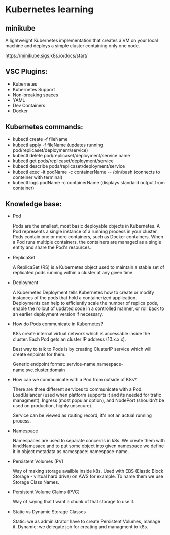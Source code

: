 # Kubernetes learning

## minikube
A lightweight Kubernetes implementation that creates a VM on your local machine and deploys a simple cluster containing only one node.

https://minikube.sigs.k8s.io/docs/start/

## VSC Plugins:
- Kubernetes
- Kubernetes Support
- Non-breaking spaces
- YAML
- Dev Containers
- Docker

## Kubernetes commands:
- kubectl create -f fileName
- kubectl apply -f fileName (updates running pod/replicaset/deployment/service)
- kubectl delete pod/replicaset/deployment/service name
- kubectl get pods/replicaset/deployment/service
- kubectl describe pods/replicaset/deployment/service
- kubectl exec -it podName -c containerName -- /bin/bash (connects to conteiner with terminal)
- kubectl logs podName -c containerName (displays standard output from container)

## Knowledge base:
- Pod

    Pods are the smallest, most basic deployable objects in Kubernetes. A Pod represents a single instance of a running process in your cluster. Pods contain one or more containers, such as Docker containers. When a Pod runs multiple containers, the containers are managed as a single entity and share the Pod's resources.

- ReplicaSet

    A ReplicaSet (RS) is a Kubernetes object used to maintain a stable set of replicated pods running within a cluster at any given time.

- Deployment

    A Kubernetes Deployment tells Kubernetes how to create or modify instances of the pods that hold a containerized application. Deployments can help to efficiently scale the number of replica pods, enable the rollout of updated code in a controlled manner, or roll back to an earlier deployment version if necessary.

- How do Pods communicate in Kubernetes? 

    K8s create internal virtual network which is accessable inside the cluster. Each Pod gets an cluster IP address (10.x.x.x). 
    
    Best way to talk to Pods is by creating ClusterIP service which will create enpoints for them.

    Generic endpoint format: service-name.namespace-name.svc.cluster.domain

- How can we communicate with a Pod from outside of K8s?

    There are three different services to communicate with a Pod: LoadBalancer (used when platform supports it and its needed for trafic managment), Ingress (most popular option), and NodePort (shouldn't be used on production, highly unsecure).

    Service can be viewed as routing record, it's not an actual running process.

- Namespace

    Namespaces are used to separate concerns in k8s. We create them with kind:Namesace and to put some object into given namespace we define it in object metadata as namespace: namespace-name.

- Persistent Volumes (PV)

    Way of making storage availble inside k8s. Used with EBS (Elastic Block Storage - virtual hard drive) on AWS for example. To name them we use Storage Class Names.

 - Persistent Volume Claims (PVC)

    Way of saying that I want a chunk of that storage to use it.

- Static vs Dynamic Storage Classes

    Static: we as administrator have to create Persistent Volumes, manage it.
    Dynamic: we delegate job for creating and managment to k8s.



